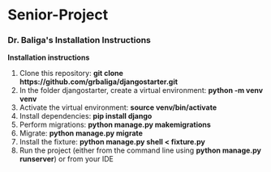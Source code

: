 # Senior-Project

<h3>Dr. Baliga's Installation Instructions</h3>

**Installation instructions**
  
  <ol>
  <li>Clone this repository: <b>git clone https://github.com/grbaliga/djangostarter.git</b> </li>
  <li>In the folder djangostarter, create a virtual environment: <b>python -m venv venv</b> </li>
  <li>Activate the virtual environment:  <b>source venv/bin/activate</b></li>
  <li>Install dependencies:  <b>pip install django</b></li>
  <li>Perform migrations:  <b>python manage.py makemigrations</b></li> 
  <li>Migrate:  <b>python manage.py migrate</b></li>
  <li>Install the fixture:  <b>python manage.py shell < fixture.py</b></li>
  <li>Run the project (either from the command line using  <b>python manage.py runserver</b>) or from your IDE</li>
  
  </ol>
